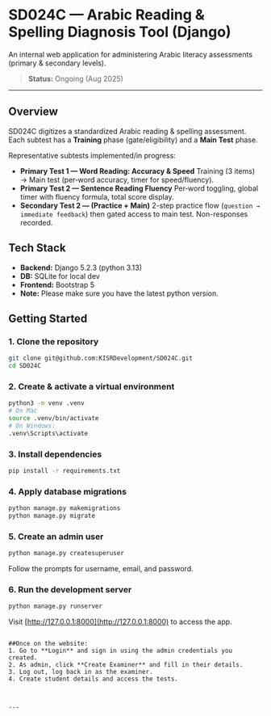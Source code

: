 # SD024C — Arabic Reading & Spelling Diagnosis Tool (Django)

An internal web application for administering Arabic literacy assessments (primary & secondary levels).

> **Status:** Ongoing (Aug 2025)

---

## Overview

SD024C digitizes a standardized Arabic reading & spelling assessment. Each subtest has a **Training** phase (gate/eligibility) and a **Main Test** phase.

Representative subtests implemented/in progress:

* **Primary Test 1 — Word Reading: Accuracy & Speed**
  Training (3 items) → Main test (per‑word accuracy, timer for speed/fluency).
* **Primary Test 2 — Sentence Reading Fluency**
  Per‑word toggling, global timer with fluency formula, total score display.
* **Secondary Test 2 — (Practice + Main)**
  2-step practice flow (`question → immediate feedback`) then gated access to main test. Non-responses recorded.




## Tech Stack

* **Backend:** Django 5.2.3 (python 3.13)
* **DB:** SQLite for local dev
* **Frontend:** Bootstrap 5
*  **Note:** Please make sure you have the latest python version.


## Getting Started

### 1. Clone the repository

```bash
git clone git@github.com:KISRDevelopment/SD024C.git
cd SD024C
```

### 2. Create & activate a virtual environment

```bash
python3 -m venv .venv
# On Mac
source .venv/bin/activate   
# On Windows: 
.venv\Scripts\activate
```

### 3. Install dependencies

```bash
pip install -r requirements.txt
```



### 4. Apply database migrations

```bash
python manage.py makemigrations
python manage.py migrate
```

### 5. Create an admin user

```bash
python manage.py createsuperuser
```

Follow the prompts for username, email, and password.

### 6. Run the development server

```bash
python manage.py runserver
```

Visit [http://127.0.0.1:8000](http://127.0.0.1:8000) to access the app.
```

##Once on the website:
1. Go to **Login** and sign in using the admin credentials you created.
2. As admin, click **Create Examiner** and fill in their details.
3. Log out, log back in as the examiner.
4. Create student details and access the tests.



---



